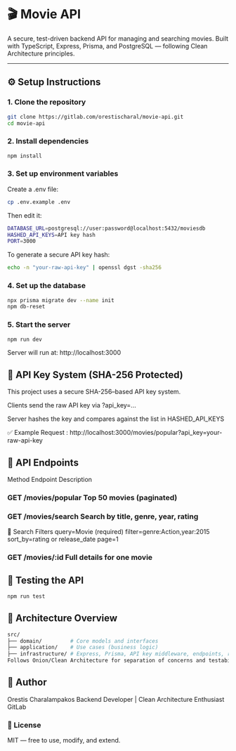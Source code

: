 # 🎬 Movie API

A secure, test-driven backend API for managing and searching movies. Built with TypeScript, Express, Prisma, and PostgreSQL — following Clean Architecture principles.

---

## ⚙️ Setup Instructions

### 1. Clone the repository

```bash
git clone https://gitlab.com/orestischaral/movie-api.git
cd movie-api
```

### 2. Install dependencies

```bash
npm install
```

### 3. Set up environment variables

Create a .env file:

```bash
cp .env.example .env
```

Then edit it:

```bash
DATABASE_URL=postgresql://user:password@localhost:5432/moviesdb
HASHED_API_KEYS=API key hash
PORT=3000
```

To generate a secure API key hash:

```bash
echo -n "your-raw-api-key" | openssl dgst -sha256
```

### 4. Set up the database

```bash
npx prisma migrate dev --name init
npm db-reset
```

### 5. Start the server

```bash
npm run dev
```

Server will run at: http://localhost:3000

## 🔐 API Key System (SHA-256 Protected)

This project uses a secure SHA-256–based API key system.

Clients send the raw API key via ?api_key=...

Server hashes the key and compares against the list in HASHED_API_KEYS

✅ Example Request : http://localhost:3000/movies/popular?api_key=your-raw-api-key

## 📘 API Endpoints

Method Endpoint Description

### GET /movies/popular Top 50 movies (paginated)

### GET /movies/search Search by title, genre, year, rating

🧾 Search Filters
query=Movie (required)
filter=genre:Action,year:2015
sort_by=rating or release_date
page=1

### GET /movies/:id Full details for one movie

## 🧪 Testing the API

```bash
npm run test
```

## 🧠 Architecture Overview

```bash
src/
├── domain/         # Core models and interfaces
├── application/    # Use cases (business logic)
├── infrastructure/ # Express, Prisma, API key middleware, endpoints, repositories
Follows Onion/Clean Architecture for separation of concerns and testability.
```

## 👤 Author

Orestis Charalampakos
Backend Developer | Clean Architecture Enthusiast
GitLab

### 🪪 License

MIT — free to use, modify, and extend.
